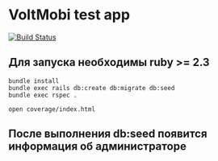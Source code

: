 # VoltMobi test app
[![Build Status](https://travis-ci.org/PeoneEr/volt.svg?branch=master)](https://travis-ci.org/PeoneEr/volt)

## Для запуска необходимы ruby >= 2.3

```
bundle install
bundle exec rails db:create db:migrate db:seed
bundle exec rspec .

open coverage/index.html
```

## После выполнения db:seed появится информация об администраторе

